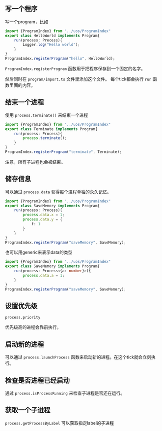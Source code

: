 ## 写一个程序
写一个program，比如
```typescript
import {ProgramIndex} from "../uos/ProgramIndex"
export class HelloWorld implements Program{
    run(process: Process){
        Logger.log("Hello world");
    }
}
ProgramIndex.registerProgram("hello", HelloWorld);
```
`ProgramIndex.registerProgram` 函数用于把程序保存到一个固定的名字。 

然后同时在 `program/import.ts` 文件里添加这个文件。
每个tick都会执行 `run` 函数里面的内容。

## 结束一个进程
使用 `process.terminate()` 来结束一个进程
```typescript
import {ProgramIndex} from "../uos/ProgramIndex"
export class Terminate implements Program{
    run(process: Process){
        process.terminate();
    }
}
ProgramIndex.registerProgram("terminate", Terminate);
```
注意，所有子进程也会被结束。

## 储存信息
可以通过 `process.data` 获得每个进程单独的永久记忆。
```typescript
import {ProgramIndex} from "../uos/ProgramIndex"
export class SaveMemory implements Program{
    run(process: Process){
        process.data.x = 1;
        process.data.y = {
            f: 1
        }
    }
}
ProgramIndex.registerProgram("saveMemory", SaveMemory);
```
也可以用generic来表示data的类型
```typescript
import {ProgramIndex} from "../uos/ProgramIndex"
export class SaveMemory implements Program{
    run(process: Process<{a: number}>){
        process.data.a = 1;
    }
}
ProgramIndex.registerProgram("saveMemory", SaveMemory);
```

## 设置优先级
`process.priority`

优先级高的进程会靠前执行。

## 启动新的进程
可以通过 `process.launchProcess` 函数来启动新的进程。在这个tick就会立刻执行。

## 检查是否进程已经启动
通过 `process.isProcessRunning` 来检查子进程是否还在运行。

## 获取一个子进程
`process.getProcessByLabel` 可以获取指定label的子进程